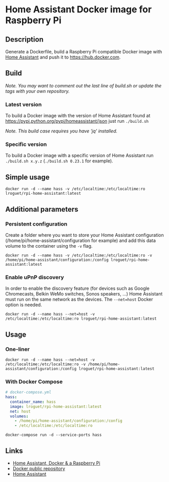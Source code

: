 # Home Assistant Docker image for Raspberry Pi

## Description
Generate a Dockerfile, build a Raspberry Pi compatible Docker image with [Home Assistant](https://home-assistant.io/) and push it to https://hub.docker.com.

## Build

*Note. You may want to comment out the last line of build.sh or update the tags with your own repository.*

### Latest version
To build a Docker image with the version of Home Assistant found at https://pypi.python.org/pypi/homeassistant/json just run `./build.sh`

*Note. This build case requires you have 'jq' installed.*

### Specific version
To build a Docker image with a specific version of Home Assistant run `./build.sh x.y.z` (`./build.sh 0.23.1` for example).

## Simple usage
`docker run -d --name hass -v /etc/localtime:/etc/localtime:ro lroguet/rpi-home-assistant:latest`

## Additional parameters
### Persistent configuration
Create a folder where you want to store your Home Assistant configuration (/home/pi/home-assistant/configuration for example) and add this data volume to the container using the `-v` flag.

`docker run -d --name hass -v /etc/localtime:/etc/localtime:ro -v /home/pi/home-assistant/configuration:/config lroguet/rpi-home-assistant:latest`

### Enable uPnP discovery
In order to enable the discovery feature (for devices such as Google Chromecasts, Belkin WeMo switches, Sonos speakers, ...) Home Assistant must run on the same network as the devices. The `--net=host` Docker option is needed.

`docker run -d --name hass --net=host -v /etc/localtime:/etc/localtime:ro lroguet/rpi-home-assistant:latest`

## Usage
### One-liner
`docker run -d --name hass --net=host -v /etc/localtime:/etc/localtime:ro -v /home/pi/home-assistant/configuration:/config lroguet/rpi-home-assistant:latest`

### With Docker Compose

```yml
# docker-compose.yml
hass:
  container_name: hass
  image: lroguet/rpi-home-assistant:latest
  net: host
  volumes:
    - /home/pi/home-assistant/configuration:/config
    - /etc/localtime:/etc/localtime:ro
```

`docker-compose run -d --service-ports hass`

## Links
* [Home Assistant, Docker & a Raspberry Pi](https://fourteenislands.io/home-assistant-docker-and-a-raspberry-pi/)
* [Docker public repository](https://hub.docker.com/r/lroguet/rpi-home-assistant/)
* [Home Assistant](https://home-assistant.io/)
